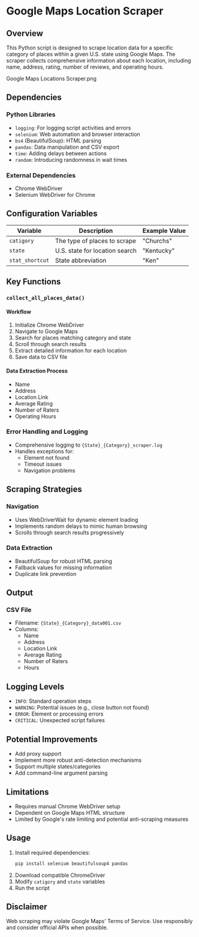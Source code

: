 # Google Maps Location Scraper

## Overview

This Python script is designed to scrape location data for a specific category of places within a given U.S. state using Google Maps. The scraper collects comprehensive information about each location, including name, address, rating, number of reviews, and operating hours.

<img>Google Maps Locations Scraper.png

## Dependencies

### Python Libraries
- `logging`: For logging script activities and errors
- `selenium`: Web automation and browser interaction
- `bs4` (BeautifulSoup): HTML parsing
- `pandas`: Data manipulation and CSV export
- `time`: Adding delays between actions
- `random`: Introducing randomness in wait times

### External Dependencies
- Chrome WebDriver
- Selenium WebDriver for Chrome

## Configuration Variables

| Variable | Description | Example Value |
|----------|-------------|---------------|
| `catigory` | The type of places to scrape | "Churchs" |
| `state` | U.S. state for location search | "Kentucky" |
| `stat_shortcut` | State abbreviation | "Ken" |

## Key Functions

### `collect_all_places_data()`

#### Workflow
1. Initialize Chrome WebDriver
2. Navigate to Google Maps
3. Search for places matching category and state
4. Scroll through search results
5. Extract detailed information for each location
6. Save data to CSV file

#### Data Extraction Process
- Name
- Address
- Location Link
- Average Rating
- Number of Raters
- Operating Hours

### Error Handling and Logging

- Comprehensive logging to `{State}_{Category}_scraper.log`
- Handles exceptions for:
  - Element not found
  - Timeout issues
  - Navigation problems

## Scraping Strategies

### Navigation
- Uses WebDriverWait for dynamic element loading
- Implements random delays to mimic human browsing
- Scrolls through search results progressively

### Data Extraction
- BeautifulSoup for robust HTML parsing
- Fallback values for missing information
- Duplicate link prevention

## Output

### CSV File
- Filename: `{State}_{Category}_data001.csv`
- Columns:
  - Name
  - Address
  - Location Link
  - Average Rating
  - Number of Raters
  - Hours

## Logging Levels

- `INFO`: Standard operation steps
- `WARNING`: Potential issues (e.g., close button not found)
- `ERROR`: Element or processing errors
- `CRITICAL`: Unexpected script failures

## Potential Improvements

- Add proxy support
- Implement more robust anti-detection mechanisms
- Support multiple states/categories
- Add command-line argument parsing

## Limitations

- Requires manual Chrome WebDriver setup
- Dependent on Google Maps HTML structure
- Limited by Google's rate limiting and potential anti-scraping measures

## Usage

1. Install required dependencies:
   ```bash
   pip install selenium beautifulsoup4 pandas
   ```
2. Download compatible ChromeDriver
3. Modify `catigory` and `state` variables
4. Run the script

## Disclaimer

Web scraping may violate Google Maps' Terms of Service. Use responsibly and consider official APIs when possible.
